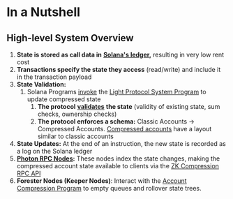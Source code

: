 # In a Nutshell

## High-level System Overview

1. **State is stored as call data in** [**Solana's ledger**](https://www.helius.dev/blog/all-you-need-to-know-about-compression-on-solana#state-vs-ledger)**,** resulting in very low rent cost
2. **Transactions specify the state they access** (read/write) and include it in the transaction payload
3. **State Validation:**
   1. Solana Programs [invoke](https://solana.com/docs/core/cpi) the [Light Protocol System Program](../developers/addresses-and-urls.md#program-ids-and-accounts-from-27th-aug-2024-onward) to update compressed state
      1. **The protocol** [**validates**](core-concepts/validity-proofs.md) **the state** (validity of existing state, sum checks, ownership checks)
      2. **The protocol enforces a schema:** Classic Accounts → Compressed Accounts.  [Compressed accounts](core-concepts/compressed-account-model.md) have a layout similar to classic accounts
4. **State Updates:** At the end of an instruction, the new state is recorded as a log on the Solana ledger
5. [**Photon RPC Nodes**](https://www.zkcompression.com/node-operators/run-a-node#photon-rpc-node)**:** These nodes index the state changes, making the compressed account state available to clients via the [ZK Compression RPC API](https://www.zkcompression.com/developers/json-rpc-methods)
6. **Forester Nodes (Keeper Nodes)**: Interact with the [Account Compression Program](../developers/addresses-and-urls.md#program-ids-and-accounts-from-27th-aug-2024-onward) to empty queues and rollover state trees.
